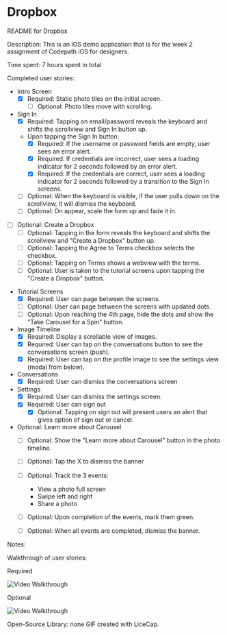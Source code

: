 # Dropbox

README for Dropbox

Description:
This is an iOS demo application that is for the week 2 assignment of Codepath iOS for designers.

Time spent: 7 hours spent in total

Completed user stories:

* Intro Screen
	* [x] Required: Static photo tiles on the initial screen.
		* [ ] Optional: Photo tiles move with scrolling.
* Sign In
	* [x] Required: Tapping on email/password reveals the keyboard and shifts the scrollview and Sign In button up.
	* Upon tapping the Sign In button:
	  * [x] Required: If the username or password fields are empty, user sees an error alert.
	  * [x] Required: If credentials are incorrect, user sees a loading indicator for 2 seconds followed by an error alert.
	  * [x] Required: If the credentials are correct, user sees a loading indicator for 2 seconds followed by a transition to the Sign In screens.
	* [ ] Optional: When the keyboard is visible, if the user pulls down on the scrollview, it will dismiss the keyboard.
	* [ ] Optional: On appear, scale the form up and fade it in.
* [ ] Optional: Create a Dropbox
	* [ ] Optional: Tapping in the form reveals the keyboard and shifts the scrollview and "Create a Dropbox" button up.
	* [ ] Optional: Tapping the Agree to Terms checkbox selects the checkbox.
	* [ ] Optional: Tapping on Terms shows a webview with the terms.
	* [ ] Optional: User is taken to the tutorial screens upon tapping the "Create a Dropbox" button.
* Tutorial Screens
  * [x] Required: User can page between the screens.
  * [ ] Optional: User can page between the screens with updated dots.
  * [ ] Optional: Upon reaching the 4th page, hide the dots and show the "Take Carousel for a Spin" button.
* Image Timeline
  * [x] Required: Display a scrollable view of images.
  * [x] Required: User can tap on the conversations button to see the conversations screen (push).
  * [x] Required: User can tap on the profile image to see the settings view (modal from below).
* Conversations
	* [x] Required: User can dismiss the conversations screen
* Settings
	* [x] Required: User can dismiss the settings screen.
	* [x] Required: User can sign out
	  * [x] Optional: Tapping on sign out will present users an alert that gives option of sign out or cancel.
* Optional: Learn more about Carousel
  * [ ] Optional: Show the "Learn more about Carousel" button in the photo timeline.
  * [ ] Optional: Tap the X to dismiss the banner
  * [ ] Optional: Track the 3 events:
    * View a photo full screen
    * Swipe left and right
    * Share a photo
  * [ ] Optional: Upon completion of the events, mark them green.
  * [ ] Optional: When all events are completed, dismiss the banner.	


Notes:


Walkthrough of user stories: 

Required

![Video Walkthrough](dropbox_required.gif?raw=true)

Optional

![Video Walkthrough](dropbox_optional.gif?raw=true)

Open-Source Library: none
GIF created with LiceCap.









